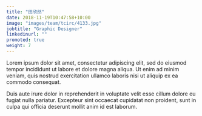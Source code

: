 ```yaml
---
title: "田欣然"
date: 2018-11-19T10:47:58+10:00
image: "images/team/tcirc/4133.jpg"
jobtitle: "Graphic Designer"
linkedinurl: ""
promoted: true
weight: 7
---
```


Lorem ipsum dolor sit amet, consectetur adipiscing elit, sed do eiusmod tempor incididunt ut labore et dolore magna aliqua. Ut enim ad minim veniam, quis nostrud exercitation ullamco laboris nisi ut aliquip ex ea commodo consequat.

Duis aute irure dolor in reprehenderit in voluptate velit esse cillum dolore eu fugiat nulla pariatur. Excepteur sint occaecat cupidatat non proident, sunt in culpa qui officia deserunt mollit anim id est laborum.
